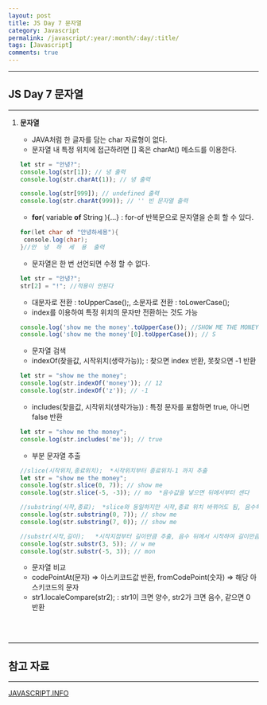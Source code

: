 ```yaml
---
layout: post
title: JS Day 7 문자열
category: Javascript
permalink: /javascript/:year/:month/:day/:title/
tags: [Javascript]
comments: true
---
```


---

## JS Day 7 문자열

---

1. **문자열**

   * JAVA처럼 한 글자를 담는 char 자료형이 없다.
   * 문자열 내 특정 위치에 접근하려면 [] 혹은 charAt() 메소드를 이용한다.

   ```javascript
   let str = "안녕?";
   console.log(str[1]); // 녕 출력
   console.log(str.charAt(1)); // 녕 출력
   
   console.log(str[999]); // undefined 출력
   console.log(str.charAt(999)); // '' 빈 문자열 출력
   ```

   * **for**( variable **of** String ){...} : for-of 반복문으로 문자열을 순회 할 수 있다.

   ```java
   for(let char of "안녕하세용"){
   	console.log(char);
   }//안  녕  하  세  용  출력
   ```

   * 문자열은 한 번 선언되면 수정 할 수 없다.

   ```javascript
   let str = "안녕?";
   str[2] = "!"; //적용이 안된다
   ```

   * 대문자로 전환 : toUpperCase();, 소문자로 전환 : toLowerCase();
   * index를 이용하여 특정 위치의 문자만 전환하는 것도 가능

   ```javascript
   console.log('show me the money'.toUpperCase()); //SHOW ME THE MONEY
   console.log('show me the money'[0].toUpperCase()); // S
   ```

   * 문자열 검색
   * indexOf(찾을값, 시작위치(생략가능)); : 찾으면 index 반환, 못찾으면 -1 반환

   ```javascript
   let str = "show me the money";
   console.log(str.indexOf('money')); // 12
   console.log(str.indexOf('z')); // -1
   ```

   * includes(찾을값, 시작위치(생략가능)) : 특정 문자를 포함하면 true, 아니면 false 반환

   ```javascript
   let str = "show me the money";
   console.log(str.includes('me')); // true
   ```

   *  부분 문자열 추출

   ```javascript
   //slice(시작위치,종료위치);  *시작위치부터 종료위치-1 까지 추출
   let str = "show me the money";
   console.log(str.slice(0, 7)); // show me
   console.log(str.slice(-5, -3)); // mo  *음수값을 넣으면 뒤에서부터 센다
   
   //substring(시작,종료);  *slice와 동일하지만 시작,종료 위치 바뀌어도 됨, 음수허용x
   console.log(str.substring(0, 7)); // show me
   console.log(str.substring(7, 0)); // show me
   
   //substr(시작,길이);   *시작지점부터 길이만큼 추출, 음수 뒤에서 시작하여 길이만큼
   console.log(str.substr(3, 5)); // w me
   console.log(str.substr(-5, 3)); // mon
   ```

   * 문자열 비교
   * codePointAt(문자) => 아스키코드값 반환, fromCodePoint(숫자) => 해당 아스키코드의 문자
   * str1.localeCompare(str2);  : str1이 크면 양수, str2가 크면 음수, 같으면 0 반환

<br>

<br>

---

## 참고 자료

---

[JAVASCRIPT.INFO](https://ko.javascript.info/)